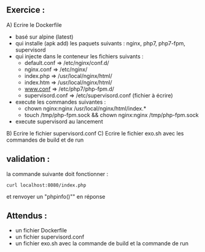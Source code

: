 ## Exercice :

A) Ecrire le Dockerfile
- basé sur alpine (latest)
- qui installe (apk add) les paquets suivants : nginx, php7, php7-fpm,
  supervisord
- qui injecte dans le conteneur les fichiers suivants :
  - default.conf => /etc/nginx/conf.d/
  - nginx.conf => /etc/nginx/
  - index.php => /usr/local/nginx/html/
  - index.htm => /usr/local/nginx/html/
  - www.conf => /etc/php7/php-fpm.d/
  - supervisord.conf => /etc/supervisord.conf (fichier à écrire)
- execute les commandes suivantes :
  - chown nginx:nginx /usr/local/nginx/html/index.*
  - touch /tmp/php-fpm.sock && chown nginx:nginx /tmp/php-fpm.sock
- execute supervisord au lancement 

B) Ecrire le fichier supervisord.conf
C) Ecrire le fichier exo.sh avec les commandes de build et de run

## validation :
la commande suivante doit fonctionner :
```
curl localhost:8080/index.php
```
 
et renvoyer un "phpinfo()"" en réponse

## Attendus :
- un fichier Dockerfile
- un fichier supervisord.conf
- un fichier exo.sh avec la commande de build et la commande de run
